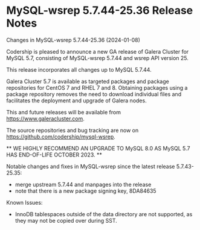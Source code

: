 # MySQL-wsrep 5.7.44-25.36 Release Notes

Changes in MySQL-wsrep 5.7.44-25.36 (2024-01-08)

Codership is pleased to announce a new GA release of Galera Cluster for MySQL 5.7, consisting of MySQL-wsrep 5.7.44 and wsrep API version 25.

This release incorporates all changes up to MySQL 5.7.44.

Galera Cluster 5.7 is available as targeted packages and package repositories for CentOS 7 and RHEL 7 and 8. Obtaining packages using a package repository removes the need to download individual files and facilitates the deployment and upgrade of Galera nodes.

This and future releases will be available from https://www.galeracluster.com.

The source repositories and bug tracking are now on https://github.com/codership/mysql-wsrep.

\*\* WE HIGHLY RECOMMEND AN UPGRADE TO MySQL 8.0 AS MySQL 5.7 HAS END-OF-LIFE OCTOBER 2023. \*\*

Notable changes and fixes in MySQL-wsrep since the latest release 5.7.43-25.35:

* merge upstream 5.7.44 and manpages into the release
* note that there is a new package signing key, 8DA84635

Known Issues:

* InnoDB tablespaces outside of the data directory are not supported, as they may not be copied over during SST.
